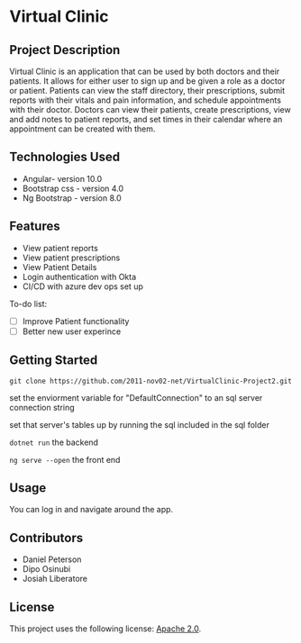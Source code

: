 # Virtual Clinic

## Project Description

Virtual Clinic is an application that can be used by both doctors and their patients. It allows for either user to sign up and be given a role as a doctor or patient. Patients can view the staff directory, their prescriptions, submit reports with their vitals and pain information, and schedule appointments with their doctor. Doctors can view their patients, create prescriptions, view and add notes to patient reports, and set times in their calendar where an appointment can be created with them.

## Technologies Used

* Angular- version 10.0
* Bootstrap css - version 4.0
* Ng Bootstrap - version 8.0

## Features

* View patient reports
* View patient prescriptions
* View Patient Details 
* Login authentication with Okta
* CI/CD with azure dev ops set up

To-do list:
- [ ] Improve Patient functionality
- [ ] Better new user experince

## Getting Started
   
`git clone https://github.com/2011-nov02-net/VirtualClinic-Project2.git`

set the enviorment variable for "DefaultConnection" to an sql server connection string

set that server's tables up by running the sql included in the sql folder

`dotnet run` the backend

`ng serve --open` the front end

## Usage

You can log in and navigate around the app.

## Contributors

- Daniel Peterson
- Dipo Osinubi
- Josiah Liberatore

## License

This project uses the following license: [Apache 2.0](https://github.com/2011-nov02-net/danielp-project1/blob/master/LICENSE).

